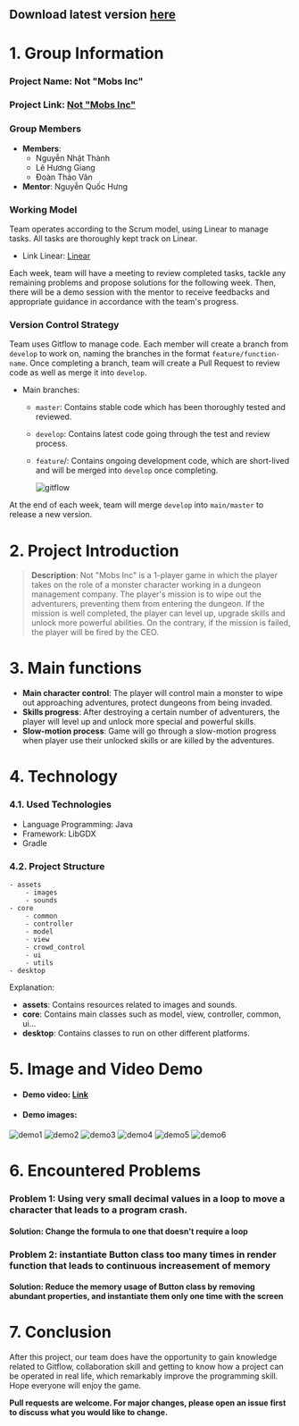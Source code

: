 ## Download latest version [here](https://github.com/NgNhatThanh/NotMobsInc---LibGDXgame/releases)

# 1. Group Information 
### Project Name: Not "Mobs Inc"
### Project Link: [Not "Mobs Inc"](https://github.com/NgNhatThanh/ProGamejam_BTCK)
### Group Members
- **Members**:
  - Nguyễn Nhật Thành
  - Lê Hương Giang
  - Đoàn Thảo Vân
- **Mentor**: Nguyễn Quốc Hưng

### Working Model
Team operates according to the Scrum model, using Linear to manage tasks. All tasks are thoroughly kept track on Linear.
- Link Linear: [Linear](https://linear.app/pgjbdtproptit-part2/team/NHOM7/all)

Each week, team will have a meeting to review completed tasks, tackle any remaining problems and propose solutions for the following week.
Then, there will be a demo session with the mentor to receive feedbacks and appropriate guidance in accordance with the team's progress. 

### Version Control Strategy
Team uses Gitflow to manage code. Each member will create a branch from `develop` to work on, naming the branches in the format `feature/function-name`.
Once completing a branch, team will create a Pull Request to review code as well as merge it into `develop`.
- Main branches:
  - `master`: Contains stable code which has been thoroughly tested and reviewed.
  - `develop`: Contains latest code going through the test and review process.
  - `feature`/: Contains ongoing development code, which are short-lived and will be merged into `develop` once completing.

    ![gitflow](assets/readme/gitflow.png)

At the end of each week, team will merge `develop` into `main/master` to release a new version.

# 2. Project Introduction
   > **Description**: Not "Mobs Inc" is a 1-player game in which the player takes on the role of a monster character working in a dungeon management company.
   The player's mission is to wipe out the adventurers, preventing them from entering the dungeon.
   If the mission is well completed, the player can level up, upgrade skills and unlock more powerful abilities.
   On the contrary, if the mission is failed, the player will be fired by the CEO.

# 3. Main functions
   - **Main character control**: The player will control main a monster to wipe out approaching adventures, protect dungeons from being invaded.
   - **Skills progress**: After destroying a certain number of adventurers, the player will level up and unlock more special and powerful skills.
   - **Slow-motion process**: Game will go through a slow-motion progress when player use their unlocked skills or are killed by the adventures.
# 4. Technology
### 4.1. Used Technologies 
   - Language Programming: Java
   - Framework: LibGDX
   - Gradle
   
### 4.2. Project Structure
```
- assets
    - images
    - sounds
- core
    - common
    - controller
    - model
    - view
    - crowd_control
    - ui
    - utils
- desktop
```
  Explanation:
- **assets**: Contains resources related to images and sounds.
- **core**: Contains main classes such as model, view, controller, common, ui... 
- **desktop**: Contains classes to run on other different platforms.

# 5. Image and Video Demo
- #### Demo video: [Link](https://www.youtube.com/watch?v=Akm06mMiO2o)
- #### Demo images:
![demo1](assets/readme/demo1.png)
![demo2](assets/readme/demo2.png)
![demo3](assets/readme/demo3.png)
![demo4](assets/readme/demo4.png)
![demo5](assets/readme/demo5.png)
![demo6](assets/readme/demo6.png)

# 6. Encountered Problems
### Problem 1: Using very small decimal values in a loop to move a character that leads to a program crash.
#### Solution: Change the formula to one that doesn't require a loop

### Problem 2: instantiate Button class too many times in render function that leads to continuous increasement of memory
#### Solution: Reduce the memory usage of Button class by removing abundant properties, and instantiate them only one time with the screen
# 7. Conclusion
After this project, our team does have the opportunity to gain knowledge related to Gitflow, collaboration skill and getting to know how a project can be operated in real life, which remarkably improve the programming skill. Hope everyone will enjoy the game.

**Pull requests are welcome. For major changes, please open an issue first to discuss what you would like to change.**
